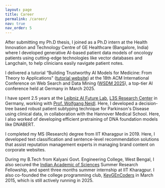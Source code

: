 ```yaml
---
layout: page
title: Career
permalink: /career/
nav: true
nav_order: 5
---
```


After submitting my Ph.D thesis, I joined as a Ph.D intern at the Health Innovation and Technology Centre of GE Healthcare (Bangalore, India) where I developed generative AI-based patient data models of oncology patients using cutting-edge technologies like vector databases and Langchain, to help clinicians easily navigate patient notes. 

I delivered a tutorial “Building Trustworthy AI Models for Medicine: From Theory to Applications" ([tutorial website](https://sites.google.com/view/trustworthy-medical-ai/)) at the 18th ACM International Conference on Web Search and Data Mining ([WSDM 2025](https://www.wsdm-conference.org/2025/tutorials/)), a top-tier Al conference held at Germany in March 2025. 

I have spent 2.5 years at the [Leibniz AI Future Lab](https://leibniz-ai-lab.de/), [L3S Research Center](https://www.l3s.de/) in Germany, working with [Prof. Wolfgang Nejdl](http://www.kbs.uni-hannover.de/~nejdl/). Here, I developed a decision-tree based robust patient subtyping technique for Parkinson's Disease using clinical data, in collaboration with the Hannover Medical School. Here, I also worked of developing efficient pretraining of DNA foundation models like DNABERT.

I completed my MS (Research) degree from IIT Kharagpur in 2019. Here, I developed text classification and sentence-level recommendation solutions that assist reputation management experts in managing brand content on corporate websites. 

During my B.Tech from Kalyani Govt. Engineering College, West Bengal, I also secured the [Indian Academic of Sciences](https://www.ias.ac.in/) Summer Research Fellowship, and spent three months summer internship at IIT Kharagpur. I also co-founded the college programming club, [KeyGEnCoders](https://kgec-coding.github.io/KeyGEnCoders/) in March 2015, which is still actively running in 2025.
